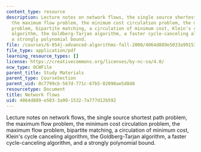 ```yaml
---
content_type: resource
description: Lecture notes on network flows, the single source shortest path problem,
  the maximum flow problem, the minimum cost circulation problem, the maximum flow
  problem, bipartite matching, a circulation of minimum cost, Klein's cycle canceling
  algorithm, the Goldberg-Tarjan algorithm, a faster cycle-canceling algorithm, and
  a strongly polynomial bound.
file: /courses/6-854j-advanced-algorithms-fall-2008/4064d889e5033a9915327a777d12b592_notes_flow.pdf
file_type: application/pdf
learning_resource_types: []
license: https://creativecommons.org/licenses/by-nc-sa/4.0/
ocw_type: OCWFile
parent_title: Study Materials
parent_type: CourseSection
parent_uid: 0c7799cb-567d-771c-67b5-02098ae5d848
resourcetype: Document
title: Network flows
uid: 4064d889-e503-3a99-1532-7a777d12b592
---
```

Lecture notes on network flows, the single source shortest path problem, the maximum flow problem, the minimum cost circulation problem, the maximum flow problem, bipartite matching, a circulation of minimum cost, Klein's cycle canceling algorithm, the Goldberg-Tarjan algorithm, a faster cycle-canceling algorithm, and a strongly polynomial bound.